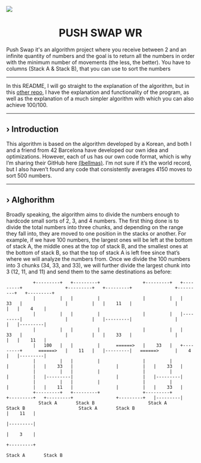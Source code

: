  [<img src="https://img.shields.io/badge/42-000000.svg?style=for-the-badge&logo=42&logoColor=white"/>](https://profile.intra.42.fr/users/aguinea)
<h1 align="center">
	PUSH SWAP WR
</h1>
Push Swap it's an algorithm project where you receive between 2 and an infinite quantity of numbers and the goal is to return all the numbers in order with the minimum number of movements (the less, the better). You have to columns (Stack A & Stack B), that you can use to sort the numbers

---
In this README, I will go straight to the explanation of the algorithm, but in this [other repo](https://github.com/aguinea1/Push-Swap-Turco), I have the explanation and functionality of the program, as well as the explanation of a much simpler algorithm with which you can also achieve 100/100.

---
## › Introduction

This algorithm is based on the algorithm developed by a Korean, and both I and a friend from 42 Barcelona have developed our own idea and optimizations. However, each of us has our own code format, which is why I’m sharing their GitHub here [(lbellmas)](https://github.com/lbellmas).
I’m not sure if it’s the world record, but I also haven’t found any code that consistently averages 4150 moves to sort 500 numbers.

---
## › Alghorithm

Broadly speaking, the algorithm aims to divide the numbers enough to hardcode small sorts of 2, 3, and 4 numbers. The first thing done is to divide the total numbers into three chunks, and depending on the range they fall into, they are moved to one position in the stacks or another. For example, if we have 100 numbers, the largest ones will be left at the bottom of stack A, the middle ones at the top of stack B, and the smallest ones at the bottom of stack B, so that the top of stack A is left free since that’s where we will analyze the numbers from. Once we divide the 100 numbers into 3 chunks (34, 33, and 33), we will further divide the largest chunk into 3 (12, 11, and 11) and send them to the same destinations as before:

              +---------+   +---------+                +---------+   +---------+                +---------+   +---------+                +---------+   +---------+
              |         |   |         |                |         |   |    33   |                |         |   |    11   |                |         |   |    4    |
              |         |   |         |                |         |   |---------|                |         |   |---------|                |         |   |---------|
              |         |   |         |                |         |   |    33   |                |         |   |    33   |                |         |   |    11   |
              |   100   |   |         |      ======>   |    33   |   +---------+      ======>   |    11   |   |---------|   ======>      |    4    |   |---------|
              |         |   |         |                |         |                              |         |   |    33   |                |         |   |    33   |
              |         |   |         |                |         |                              |         |   |---------|                |         |   |---------|
              |         |   |         |                |         |                              |         |   |    11   |                |         |   |    33   |
              +---------+   +---------+                +---------+                              +---------+   +---------+                +---------+   |---------|
                Stack A       Stack B                    Stack A       Stack B                    Stack A       Stack B                                |    11   |
                                                                                                                                                       |---------|
                                                                                                                                                       |    3    |
                                                                                                                                                       +---------+
                                                                                                                                           Stack A       Stack B 
